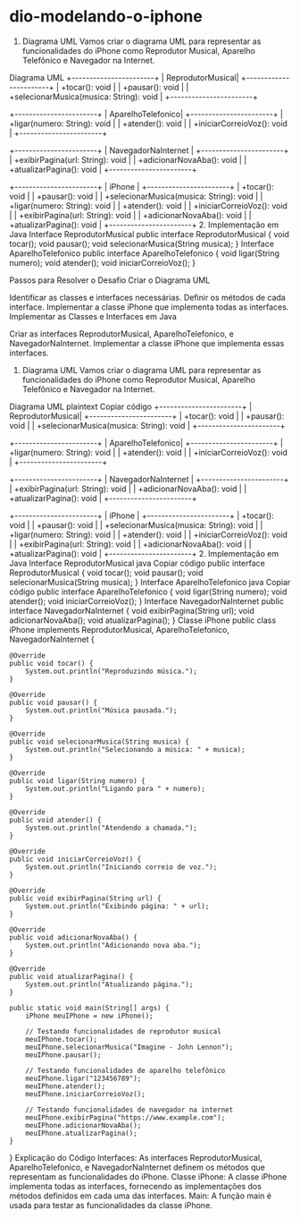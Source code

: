 # dio-modelando-o-iphone

1. Diagrama UML
Vamos criar o diagrama UML para representar as funcionalidades do iPhone como Reprodutor Musical, Aparelho Telefônico e Navegador na Internet.

Diagrama UML
+-----------------------+
|      ReprodutorMusical|
+-----------------------+
| +tocar(): void        |
| +pausar(): void       |
| +selecionarMusica(musica: String): void |
+-----------------------+

+-----------------------+
|     AparelhoTelefonico|
+-----------------------+
| +ligar(numero: String): void  |
| +atender(): void       |
| +iniciarCorreioVoz(): void |
+-----------------------+

+-----------------------+
|   NavegadorNaInternet |
+-----------------------+
| +exibirPagina(url: String): void |
| +adicionarNovaAba(): void        |
| +atualizarPagina(): void         |
+-----------------------+

+-----------------------+
|        iPhone         |
+-----------------------+
| +tocar(): void        |
| +pausar(): void       |
| +selecionarMusica(musica: String): void |
| +ligar(numero: String): void  |
| +atender(): void       |
| +iniciarCorreioVoz(): void |
| +exibirPagina(url: String): void |
| +adicionarNovaAba(): void |
| +atualizarPagina(): void  |
+-----------------------+
2. Implementação em Java
Interface ReprodutorMusical
public interface ReprodutorMusical {
    void tocar();
    void pausar();
    void selecionarMusica(String musica);
}
Interface AparelhoTelefonico
public interface AparelhoTelefonico {
    void ligar(String numero);
    void atender();
    void iniciarCorreioVoz();
}

Passos para Resolver o Desafio
Criar o Diagrama UML

Identificar as classes e interfaces necessárias.
Definir os métodos de cada interface.
Implementar a classe iPhone que implementa todas as interfaces.
Implementar as Classes e Interfaces em Java

Criar as interfaces ReprodutorMusical, AparelhoTelefonico, e NavegadorNaInternet.
Implementar a classe iPhone que implementa essas interfaces.
1. Diagrama UML
Vamos criar o diagrama UML para representar as funcionalidades do iPhone como Reprodutor Musical, Aparelho Telefônico e Navegador na Internet.

Diagrama UML
plaintext
Copiar código
+-----------------------+
|      ReprodutorMusical|
+-----------------------+
| +tocar(): void        |
| +pausar(): void       |
| +selecionarMusica(musica: String): void |
+-----------------------+

+-----------------------+
|     AparelhoTelefonico|
+-----------------------+
| +ligar(numero: String): void  |
| +atender(): void       |
| +iniciarCorreioVoz(): void |
+-----------------------+

+-----------------------+
|   NavegadorNaInternet |
+-----------------------+
| +exibirPagina(url: String): void |
| +adicionarNovaAba(): void        |
| +atualizarPagina(): void         |
+-----------------------+

+-----------------------+
|        iPhone         |
+-----------------------+
| +tocar(): void        |
| +pausar(): void       |
| +selecionarMusica(musica: String): void |
| +ligar(numero: String): void  |
| +atender(): void       |
| +iniciarCorreioVoz(): void |
| +exibirPagina(url: String): void |
| +adicionarNovaAba(): void |
| +atualizarPagina(): void  |
+-----------------------+
2. Implementação em Java
Interface ReprodutorMusical
java
Copiar código
public interface ReprodutorMusical {
    void tocar();
    void pausar();
    void selecionarMusica(String musica);
}
Interface AparelhoTelefonico
java
Copiar código
public interface AparelhoTelefonico {
    void ligar(String numero);
    void atender();
    void iniciarCorreioVoz();
}
Interface NavegadorNaInternet
public interface NavegadorNaInternet {
    void exibirPagina(String url);
    void adicionarNovaAba();
    void atualizarPagina();
}
Classe iPhone
public class iPhone implements ReprodutorMusical, AparelhoTelefonico, NavegadorNaInternet {

    @Override
    public void tocar() {
        System.out.println("Reproduzindo música.");
    }

    @Override
    public void pausar() {
        System.out.println("Música pausada.");
    }

    @Override
    public void selecionarMusica(String musica) {
        System.out.println("Selecionando a música: " + musica);
    }

    @Override
    public void ligar(String numero) {
        System.out.println("Ligando para " + numero);
    }

    @Override
    public void atender() {
        System.out.println("Atendendo a chamada.");
    }

    @Override
    public void iniciarCorreioVoz() {
        System.out.println("Iniciando correio de voz.");
    }

    @Override
    public void exibirPagina(String url) {
        System.out.println("Exibindo página: " + url);
    }

    @Override
    public void adicionarNovaAba() {
        System.out.println("Adicionando nova aba.");
    }

    @Override
    public void atualizarPagina() {
        System.out.println("Atualizando página.");
    }

    public static void main(String[] args) {
        iPhone meuIPhone = new iPhone();
        
        // Testando funcionalidades de reprodutor musical
        meuIPhone.tocar();
        meuIPhone.selecionarMusica("Imagine - John Lennon");
        meuIPhone.pausar();
        
        // Testando funcionalidades de aparelho telefônico
        meuIPhone.ligar("123456789");
        meuIPhone.atender();
        meuIPhone.iniciarCorreioVoz();
        
        // Testando funcionalidades de navegador na internet
        meuIPhone.exibirPagina("https://www.example.com");
        meuIPhone.adicionarNovaAba();
        meuIPhone.atualizarPagina();
    }
}
Explicação do Código
Interfaces: As interfaces ReprodutorMusical, AparelhoTelefonico, e NavegadorNaInternet definem os métodos que representam as funcionalidades do iPhone.
Classe iPhone: A classe iPhone implementa todas as interfaces, fornecendo as implementações dos métodos definidos em cada uma das interfaces.
Main: A função main é usada para testar as funcionalidades da classe iPhone.
